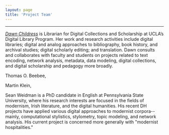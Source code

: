 ```yaml
---
layout: page
title: 'Project Team'
---
```


___

[_Dawn Childress_](http://dawnchildress.com) is Librarian for Digital Collections and Scholarship at UCLA’s Digital Library Program. Her work and research activities include digital libraries; digital and analog approaches to bibliography, book history, and archival studies; digital scholarly editing; and translation. Dawn consults and collaborates with faculty and students on projects related to text encoding, network analysis, metadata, data modeling, digital collections, and digital scholarship and pedagogy more broadly.

Thomas O. Beebee, 

Martin Klein, 

Sean Weidman is a PhD candidate in English at Pennsylvania State University, where his research interests are focused in the fields of modernism, Irish literature, and the digital humanities. His recent DH projects have applied various digital approaches to modernist corpora--mainly, computational stylistics, stylometry, topic modeling, and network analysis. His current project is concerned more generally with "modernist hospitalities."

